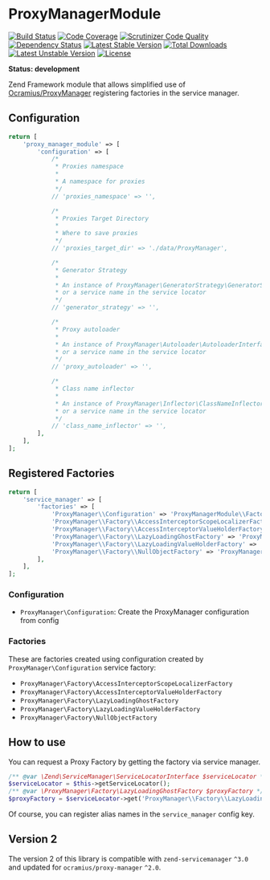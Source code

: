 # ProxyManagerModule

[![Build Status](https://scrutinizer-ci.com/g/thomasvargiu/ProxyManagerModule/badges/build.png?b=master)](https://scrutinizer-ci.com/g/thomasvargiu/ProxyManagerModule/build-status/master)
[![Code Coverage](https://scrutinizer-ci.com/g/thomasvargiu/ProxyManagerModule/badges/coverage.png?b=master)](https://scrutinizer-ci.com/g/thomasvargiu/ProxyManagerModule/?branch=master)
[![Scrutinizer Code Quality](https://scrutinizer-ci.com/g/thomasvargiu/ProxyManagerModule/badges/quality-score.png?b=master)](https://scrutinizer-ci.com/g/thomasvargiu/ProxyManagerModule/?branch=master)
[![Dependency Status](https://www.versioneye.com/user/projects/545f82008683321bc8000036/badge.svg?style=flat)](https://www.versioneye.com/user/projects/545f82008683321bc8000036)
[![Latest Stable Version](https://poser.pugx.org/thomasvargiu/proxy-manager-module/v/stable.svg)](https://packagist.org/packages/thomasvargiu/proxy-manager-module)
[![Total Downloads](https://poser.pugx.org/thomasvargiu/proxy-manager-module/downloads.svg)](https://packagist.org/packages/thomasvargiu/proxy-manager-module)
[![Latest Unstable Version](https://poser.pugx.org/thomasvargiu/proxy-manager-module/v/unstable.svg)](https://packagist.org/packages/thomasvargiu/proxy-manager-module)
[![License](https://poser.pugx.org/thomasvargiu/proxy-manager-module/license.svg)](https://packagist.org/packages/thomasvargiu/proxy-manager-module)

**Status: development**

Zend Framework module that allows simplified use of [Ocramius/ProxyManager](https://github.com/Ocramius/ProxyManager) registering factories in the service manager.

## Configuration ##

```php
return [
    'proxy_manager_module' => [
        'configuration' => [
            /*
             * Proxies namespace
             *
             * A namespace for proxies
             */
            // 'proxies_namespace' => '',

            /*
             * Proxies Target Directory
             *
             * Where to save proxies
             */
            // 'proxies_target_dir' => './data/ProxyManager',

            /*
             * Generator Strategy
             *
             * An instance of ProxyManager\GeneratorStrategy\GeneratorStrategyInterface
             * or a service name in the service locator
             */
            // 'generator_strategy' => '',

            /*
             * Proxy autoloader
             *
             * An instance of ProxyManager\Autoloader\AutoloaderInterface
             * or a service name in the service locator
             */
            // 'proxy_autoloader' => '',

            /*
             * Class name inflector
             *
             * An instance of ProxyManager\Inflector\ClassNameInflectorInterface
             * or a service name in the service locator
             */
            // 'class_name_inflector' => '',
        ],
    ],
];
```


## Registered Factories ##

```php
return [
    'service_manager' => [
        'factories' => [
            'ProxyManager\\Configuration' => 'ProxyManagerModule\\Factory\\ConfigurationFactory',
            'ProxyManager\\Factory\\AccessInterceptorScopeLocalizerFactory' => 'ProxyManagerModule\\Factory\\AccessInterceptorScopeLocalizerFactoryFactory',
            'ProxyManager\\Factory\\AccessInterceptorValueHolderFactory' => 'ProxyManagerModule\\Factory\\AccessInterceptorValueHolderFactoryFactory',
            'ProxyManager\\Factory\\LazyLoadingGhostFactory' => 'ProxyManagerModule\\Factory\\LazyLoadingGhostFactoryFactory',
            'ProxyManager\\Factory\\LazyLoadingValueHolderFactory' => 'ProxyManagerModule\\Factory\\LazyLoadingValueHolderFactoryFactory',
            'ProxyManager\\Factory\\NullObjectFactory' => 'ProxyManagerModule\\Factory\\NullObjectFactoryFactory',
        ],
    ],
];
```

### Configuration ###

- ```ProxyManager\Configuration```: Create the ProxyManager configuration from config

### Factories ###

These are factories created using configuration created by ```ProxyManager\Configuration``` service factory:

- ```ProxyManager\Factory\AccessInterceptorScopeLocalizerFactory```
- ```ProxyManager\Factory\AccessInterceptorValueHolderFactory```
- ```ProxyManager\Factory\LazyLoadingGhostFactory```
- ```ProxyManager\Factory\LazyLoadingValueHolderFactory```
- ```ProxyManager\Factory\NullObjectFactory```


## How to use ##

You can request a Proxy Factory by getting the factory via service manager.

```php
/** @var \Zend\ServiceManager\ServiceLocatorInterface $serviceLocator */
$serviceLocator = $this->getServiceLocator();
/** @var \ProxyManager\Factory\LazyLoadingGhostFactory $proxyFactory */
$proxyFactory = $serviceLocator->get('ProxyManager\\Factory\\LazyLoadingGhostFactory');
```

Of course, you can register alias names in the ```service_manager``` config key.

## Version 2

The version 2 of this library is compatible with `zend-servicemanager` `^3.0` 
and updated for `ocramius/proxy-manager` `^2.0`.
